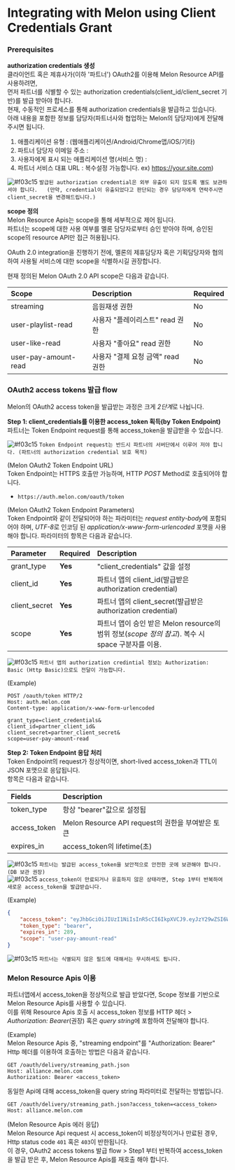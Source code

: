 # Integrating with Melon using Client Credentials Grant

### Prerequisites
**authorization credentials 생성**  
클라이언트 혹은 제휴사가(이하 '파트너') OAuth2를 이용해 Melon Resource API를 사용하려면,  
먼저 파트너를 식별할 수 있는 authorization credentials(client_id/client_secret 기반)를 발급 받아야 합니다.  
현재, 수동적인 프로세스를 통해 authorization credentials을 발급하고 있습니다.  
아래 내용을 포함한 정보를 담당자(파트너사와 협업하는 Melon의 담당자)에게 전달해주시면 됩니다.  

1. 애플리케이션 유형 : (웹애플리케이션/Android/Chrome앱/iOS/기타)
2. 파트너 담당자 이메일 주소 :
3. 사용자에게 표시 되는 애플리케이션 명(서비스 명) :
4. 파트너 서비스 대표 URL : 복수설정 가능합니다. ex) https://your.site.com)


![#f03c15](https://placehold.it/15/f03c15/000000?text=+) `발급된 authorization credential은 외부 유출이 되지 않도록 별도 보관하셔야 합니다.  
(만약, credential이 유출되었다고 판단되는 경우 담당자에게 연락주시면 client_secret을 변경해드립니다.)`


**scope 정의**  
Melon Resource Apis는 scope을 통해 세부적으로 제어 됩니다.  
파트너는 scope에 대한 사용 여부를 멜론 담당자로부터 승인 받아야 하며, 승인된 scope의 resource API만 접근 허용됩니다.  

OAuth 2.0 integration을 진행하기 전에, 멜론의 제휴담당자 혹은 기획담당자와 협의하여 사용될 서비스에 대한 scope을 식별하시길 권장합니다.  

현재 정의된 Melon OAuth 2.0 API scope은 다음과 같습니다.

Scope               | Description                             | Required
:-----------------------| :---------------------------------------| :-----------
streaming               | 음원재생 권한                              | No
user-playlist-read      | 사용자 "플레이리스트" read 권한               | No
user-like-read          | 사용자 "좋아요" read 권한                   | No
user-pay-amount-read    | 사용자 "결제 요청 금액" read 권한             | No  

### OAuth2 access tokens 발급 flow
Melon의 OAuth2 access token을 발급받는 과정은 크게 *2단계*로 나뉩니다.

**Step 1: client_credentials를 이용한 access_token 획득(by Token Endpoint)**  
파트너는 Token Endpoint request를 통해 access_token을 발급받을 수 있습니다.  

![#f03c15](https://placehold.it/15/f03c15/000000?text=+)
`Token Endpoint request는 반드시 파트너의 서버단에서 이루어 저야 합니다.
(파트너의 authorization credential 보호 목적)`  

(Melon OAuth2 Token Endpoint URL)  
Token Endpoint는 HTTPS 호출만 가능하며, HTTP *POST* Method로 호출되어야 합니다.
* `https://auth.melon.com/oauth/token`   

(Melon OAuth2 Token Endpoint Parameters)  
Token Endpoint와 같이 전달되어야 하는 파라미터는 *request entity-body*에 포함되어야 하며,
*UTF-8*로 인코딩 된 *application/x-www-form-urlencoded* 포맷을 사용해야 합니다.
파라미터의 항목은 다음과 같습니다.

Parameter           | Required      | Description
:-------------------| :-------------| :--------------------------------------------------------
grant_type          | **Yes**       | "client_credentials" 값을 설정
client_id           | **Yes**       | 파트너 앱의 client_id(발급받은 authorization credential)
client_secret       | **Yes**       | 파트너 앱의 client_secret(발급받은 authorization credential)
scope               | **Yes**       | 파트너 앱이 승인 받은 Melon resource의 범위 정보(*scope 정의 참고*). 복수 시 space 구분자를 이용.

![#f03c15](https://placehold.it/15/f03c15/000000?text=+)
`파트너 앱의 authorization credintial 정보는 Authorization: Basic (Http Basic)으로도 전달이 가능합니다.`

(Example)
```
POST /oauth/token HTTP/2
Host: auth.melon.com
Content-type: application/x-www-form-urlencoded

grant_type=client_credentials&
client_id=partner_client_id&
client_secret=partner_client_secret&
scope=user-pay-amount-read
```

**Step 2: Token Endpoint 응답 처리**  
Token Endpoint의 request가 정상적이면, short-lived access_token과 TTL이 JSON 포맷으로 응답됩니다.  
항목은 다음과 같습니다.

Fields              | Description
:-------------------| :--------------------------------------------------------
token_type          |  항상 "bearer"값으로 설정됨
access_token        |  Melon Resource API request의 권한을 부여받은 토큰
expires_in          |  access_token의 lifetime(초)

![#f03c15](https://placehold.it/15/f03c15/000000?text=+)
`파트너는 발급된 access_token을 보안적으로 안전한 곳에 보관해야 합니다.(DB 보관 권장)`  
![#f03c15](https://placehold.it/15/f03c15/000000?text=+)
`access_token이 만료되거나 유효하지 않은 상태라면, Step 1부터 반복하여 새로운 access_token을 발급받습니다.`

(Example)  
```json
{
    "access_token": "eyJhbGciOiJIUzI1NiIsInR5cCI6IkpXVCJ9.eyJzY29wZSI6WyJ1c2VyLXBheS1hbW91bnQtcmVhZCJdLCJleHAiOjE1MjY2MzExODEsImF1dGhvcml0aWVzIjpbIlJPTEVfVFJVU1RFRF9DTElFTlQiLCJST0xFX0NMSUVOVCJdLCJqdGkiOiIzMzZiNmUyMy1mY2FhLTRiZjUtYmJiYy02MGExOWU0YmJiODciLCJjbGllbnRfaWQiOiJjM2QwMmI3OGYzYWU2ZDk0YTI3MTYzNTcwMjNmYjkyMyJ9.cztNNtGyRRskEhRUWGu93Y8O-W4UNCnunaJFKDNsHkQ",
    "token_type": "bearer",
    "expires_in": 289,
    "scope": "user-pay-amount-read"
}
```  

![#f03c15](https://placehold.it/15/f03c15/000000?text=+)
`파트너는 식별되지 않은 필드에 대해서는 무시하셔도 됩니다.`  


### Melon Resource Apis 이용  
파트너앱에서 access_token을 정상적으로 발급 받았다면, Scope 정보를 기반으로 Melon Resource Apis를 사용할 수 있습니다.  
이를 위해 Resource Apis 호출 시 access_token 정보를 HTTP 헤더 > *Authorization: Bearer*(권장) 혹은 *query string*에 포함하여 전달해야 합니다.  

(Example)  
Melon Resource Apis 중, "streaming endpoint"를 "Authorization: Bearer" Http 헤더를 이용하여 호출하는 방법은 다음과 같습니다.  
```
GET /oauth/delivery/streaming_path.json
Host: alliance.melon.com
Authorization: Bearer <access_token>
```

동일한 Api에 대해 access_token을 query string 파라미터로 전달하는 방법입니다.  
```
GET /oauth/delivery/streaming_path.json?access_token=<access_token>
Host: alliance.melon.com
```

(Melon Resource Apis 에러 응답)  
Melon Resource Api request 시 access_token이 비정상적이거나 만료된 경우, Http status code `401` 혹은 `403`이 반한됩니다.  
이 경우, OAuth2 access tokens 발급 flow > Step1 부터 반복하여 access_token을 발급 받은 후, Melon Resource Apis를 재호출 해야 합니다.
